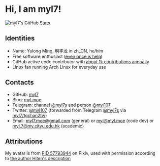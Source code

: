 <!-- Copyright (C) 2021, 2022 myl7 -->
<!-- SPDX-License-Identifier: CC-BY-NC-ND-4.0 -->

# Hi, I am myl7!

![myl7's GitHub Stats](https://github-readme-stats.vercel.app/api?username=myl7&count_private=true&theme=gruvbox&show_icons=true)

## Identities

- Name: Yulong Ming, 明宇龙 in zh_CN, he/him
- Free software enthusiast ([even once is help](https://www.gnu.org/philosophy/saying-no-even-once.html))
- GitHub active code contributor with [about 1k contributions annually](https://github.com/myl7)
- Linux fan running Arch Linux for everyday use

## Contacts

- GitHub: [myl7](https://github.com/myl7)
- Blog: [myl.moe](https://myl.moe)
- Telegram: channel [@myl7s](https://t.me/myl7s) and person [@myl107](https://t.me/myl107)
- Twitter: [@myl107](https://twitter.com/myl107) (forwarded from Telegram [@myl7s](https://t.me/myl7s) via [myl7/tgchan2tw](https://github.com/myl7/tgchan2tw))
- Email: [myl7.moe@gmail.com](mailto:myl7.moe@gmail.com) (general) or [myl@myl.moe](mailto:myl@myl.moe) (code dev) or [myl.7@my.cityu.edu.hk](mailto:myl.7@my.cityu.edu.hk) (academic)

## Attributions

My avatar is from [PID 57793944](https://www.pixiv.net/artworks/57793944) on Pixiv, used with permission according to [the author Hiten's description](https://www.pixiv.net/users/490219)
